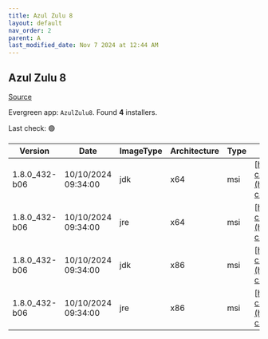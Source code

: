 ```yaml
---
title: Azul Zulu 8
layout: default
nav_order: 2
parent: A
last_modified_date: Nov 7 2024 at 12:44 AM
---
```


## Azul Zulu 8

[Source](https://www.azul.com/downloads/#zulu)

Evergreen app: `AzulZulu8`. Found **4** installers.

Last check: 🟢

| Version       | Date                | ImageType | Architecture | Type | URI                                                                                                                                              |
| ------------- | ------------------- | --------- | ------------ | ---- | ------------------------------------------------------------------------------------------------------------------------------------------------ |
| 1.8.0_432-b06 | 10/10/2024 09:34:00 | jdk       | x64          | msi  | [https://cdn.azul.com/zulu/bin/zulu8.82.0.21-ca-jdk8.0.432-win_x64.msi](https://cdn.azul.com/zulu/bin/zulu8.82.0.21-ca-jdk8.0.432-win_x64.msi)   |
| 1.8.0_432-b06 | 10/10/2024 09:34:00 | jre       | x64          | msi  | [https://cdn.azul.com/zulu/bin/zulu8.82.0.21-ca-jre8.0.432-win_x64.msi](https://cdn.azul.com/zulu/bin/zulu8.82.0.21-ca-jre8.0.432-win_x64.msi)   |
| 1.8.0_432-b06 | 10/10/2024 09:34:00 | jdk       | x86          | msi  | [https://cdn.azul.com/zulu/bin/zulu8.82.0.21-ca-jdk8.0.432-win_i686.msi](https://cdn.azul.com/zulu/bin/zulu8.82.0.21-ca-jdk8.0.432-win_i686.msi) |
| 1.8.0_432-b06 | 10/10/2024 09:34:00 | jre       | x86          | msi  | [https://cdn.azul.com/zulu/bin/zulu8.82.0.21-ca-jre8.0.432-win_i686.msi](https://cdn.azul.com/zulu/bin/zulu8.82.0.21-ca-jre8.0.432-win_i686.msi) |

